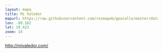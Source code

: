 ```yaml
---
layout: mapa
title: Mi Valedor
mapurl: https://raw.githubusercontent.com/rosmapeb/geocalle/master/data/mv.geojson
lon: -99.162
lat: 19.423
zoom: 14
---
```


http://mivaledor.com/
